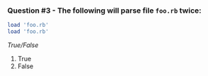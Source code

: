 ### Question #3 - The following will parse file `foo.rb` twice:
``` ruby
load 'foo.rb'
load 'foo.rb'
```

*True/False*

1. True
2. False
